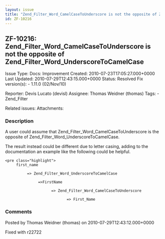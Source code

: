 ```yaml
---
layout: issue
title: "Zend_Filter_Word_CamelCaseToUnderscore is not the opposite of Zend_Filter_Word_UnderscoreToCamelCase"
id: ZF-10216
---
```


ZF-10216: Zend\_Filter\_Word\_CamelCaseToUnderscore is not the opposite of Zend\_Filter\_Word\_UnderscoreToCamelCase
--------------------------------------------------------------------------------------------------------------------

 Issue Type: Docs: Improvement Created: 2010-07-23T17:05:27.000+0000 Last Updated: 2010-07-29T12:43:15.000+0000 Status: Resolved Fix version(s): - 1.11.0 (02/Nov/10)
 
 Reporter:  Devis Lucato (devisl)  Assignee:  Thomas Weidner (thomas)  Tags: - Zend\_Filter
 
 Related issues: 
 Attachments: 
### Description

A user could assume that Zend\_Filter\_Word\_CamelCaseToUnderscore is the opposite of Zend\_Filter\_Word\_UnderscoreToCamelCase.

The result instead could be different due to letter casing, adding to the documentation an example like the following could be helpful.

 
    <pre class="highlight"> 
         first_name
     
              => Zend_Filter_Word_UnderscoreToCamelCase 
    
                   =>FirstName
    
                         => Zend_Filter_Word_CamelCaseToUnderscore 
    
                                => First_Name


 

 

### Comments

Posted by Thomas Weidner (thomas) on 2010-07-29T12:43:12.000+0000

Fixed with r22722

 

 